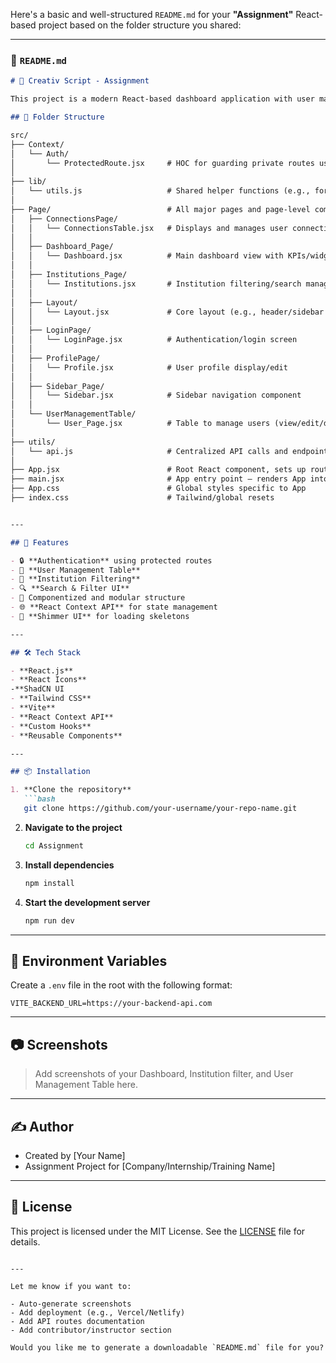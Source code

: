 Here's a basic and well-structured `README.md` for your **"Assignment"** React-based project based on the folder structure you shared:

---

### 📝 `README.md`

```markdown
# 🧠 Creativ Script - Assignment

This project is a modern React-based dashboard application with user management, institution filtering, and authentication functionality.

## 📁 Folder Structure

src/
├── Context/
│   └── Auth/
│       └── ProtectedRoute.jsx     # HOC for guarding private routes using auth context
│
├── lib/
│   └── utils.js                   # Shared helper functions (e.g., formatting, constants)
│
├── Page/                          # All major pages and page-level components
│   ├── ConnectionsPage/
│   │   └── ConnectionsTable.jsx   # Displays and manages user connections
│   │
│   ├── Dashboard_Page/
│   │   └── Dashboard.jsx          # Main dashboard view with KPIs/widgets
│   │
│   ├── Institutions_Page/
│   │   └── Institutions.jsx       # Institution filtering/search management
│   │
│   ├── Layout/
│   │   └── Layout.jsx             # Core layout (e.g., header/sidebar wrapper)
│   │
│   ├── LoginPage/
│   │   └── LoginPage.jsx          # Authentication/login screen
│   │
│   ├── ProfilePage/
│   │   └── Profile.jsx            # User profile display/edit
│   │
│   ├── Sidebar_Page/
│   │   └── Sidebar.jsx            # Sidebar navigation component
│   │
│   └── UserManagementTable/
│       └── User_Page.jsx          # Table to manage users (view/edit/delete)
│
├── utils/
│   └── api.js                     # Centralized API calls and endpoint definitions
│
├── App.jsx                        # Root React component, sets up routes/layout
├── main.jsx                       # App entry point – renders App into DOM
├── App.css                        # Global styles specific to App
├── index.css                      # Tailwind/global resets


---

## 🚀 Features

- 🔒 **Authentication** using protected routes
- 🧑 **User Management Table**
- 🏫 **Institution Filtering**
- 🔍 **Search & Filter UI**
- 📂 Componentized and modular structure
- 🌐 **React Context API** for state management
- 🧊 **Shimmer UI** for loading skeletons

---

## 🛠️ Tech Stack

- **React.js**
- **React Icons**
-**ShadCN UI
- **Tailwind CSS**
- **Vite**
- **React Context API**
- **Custom Hooks**
- **Reusable Components**

---

## 📦 Installation

1. **Clone the repository**
   ```bash
   git clone https://github.com/your-username/your-repo-name.git
````

2. **Navigate to the project**

   ```bash
   cd Assignment
   ```

3. **Install dependencies**

   ```bash
   npm install
   ```

4. **Start the development server**

   ```bash
   npm run dev
   ```

---

## 🔐 Environment Variables

Create a `.env` file in the root with the following format:

```env
VITE_BACKEND_URL=https://your-backend-api.com
```

---

## 📷 Screenshots

> Add screenshots of your Dashboard, Institution filter, and User Management Table here.

---

## ✍️ Author

* Created by \[Your Name]
* Assignment Project for \[Company/Internship/Training Name]

---

## 📄 License

This project is licensed under the MIT License. See the [LICENSE](LICENSE) file for details.

```

---

Let me know if you want to:

- Auto-generate screenshots
- Add deployment (e.g., Vercel/Netlify)
- Add API routes documentation  
- Add contributor/instructor section

Would you like me to generate a downloadable `README.md` file for you?
```
